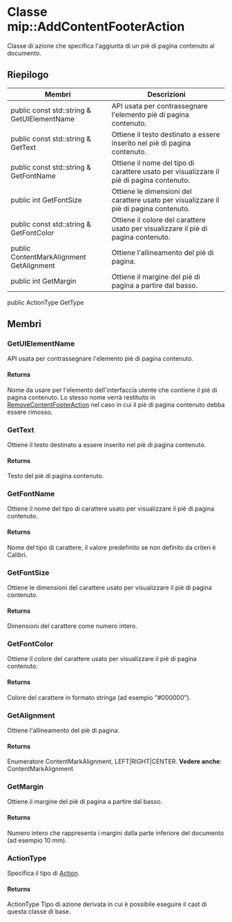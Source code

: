 # <a name="class-mipaddcontentfooteraction"></a>Classe mip::AddContentFooterAction 
Classe di azione che specifica l'aggiunta di un piè di pagina contenuto al documento.
## <a name="summary"></a>Riepilogo
 Membri                        | Descrizioni                                
--------------------------------|---------------------------------------------
public const std::string & GetUIElementName | API usata per contrassegnare l'elemento piè di pagina contenuto.
public const std::string & GetText | Ottiene il testo destinato a essere inserito nel piè di pagina contenuto.
public const std::string & GetFontName | Ottiene il nome del tipo di carattere usato per visualizzare il piè di pagina contenuto.
public int GetFontSize | Ottiene le dimensioni del carattere usato per visualizzare il piè di pagina contenuto.
public const std::string & GetFontColor | Ottiene il colore del carattere usato per visualizzare il piè di pagina contenuto.
public ContentMarkAlignment GetAlignment | Ottiene l'allineamento del piè di pagina.
public int GetMargin | Ottiene il margine del piè di pagina a partire dal basso.
public ActionType GetType
## <a name="members"></a>Membri
### <a name="getuielementname"></a>GetUIElementName
API usata per contrassegnare l'elemento piè di pagina contenuto.
#### <a name="returns"></a>Returns
Nome da usare per l'elemento dell'interfaccia utente che contiene il piè di pagina contenuto. Lo stesso nome verrà restituito in [RemoveContentFooterAction](#classmip_1_1_remove_content_footer_action) nel caso in cui il piè di pagina contenuto debba essere rimosso.
### <a name="gettext"></a>GetText
Ottiene il testo destinato a essere inserito nel piè di pagina contenuto.
#### <a name="returns"></a>Returns
Testo del piè di pagina contenuto.
### <a name="getfontname"></a>GetFontName
Ottiene il nome del tipo di carattere usato per visualizzare il piè di pagina contenuto.
#### <a name="returns"></a>Returns
Nome del tipo di carattere, il valore predefinito se non definito da criteri è Calibri.
### <a name="getfontsize"></a>GetFontSize
Ottiene le dimensioni del carattere usato per visualizzare il piè di pagina contenuto.
#### <a name="returns"></a>Returns
Dimensioni del carattere come numero intero.
### <a name="getfontcolor"></a>GetFontColor
Ottiene il colore del carattere usato per visualizzare il piè di pagina contenuto.
#### <a name="returns"></a>Returns
Colore del carattere in formato stringa (ad esempio "#000000").
### <a name="getalignment"></a>GetAlignment
Ottiene l'allineamento del piè di pagina.
#### <a name="returns"></a>Returns
Enumeratore ContentMarkAlignment, LEFT|RIGHT|CENTER. 
**Vedere anche**: ContentMarkAlignment
### <a name="getmargin"></a>GetMargin
Ottiene il margine del piè di pagina a partire dal basso.
#### <a name="returns"></a>Returns
Numero intero che rappresenta i margini dalla parte inferiore del documento (ad esempio 10 mm).
### <a name="actiontype"></a>ActionType
Specifica il tipo di [Action](#classmip_1_1_action).
#### <a name="returns"></a>Returns
ActionType Tipo di azione derivata in cui è possibile eseguire il cast di questa classe di base.